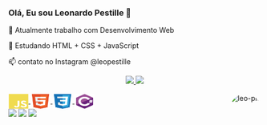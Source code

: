### Olá, Eu sou Leonardo Pestille 👋

🔭 Atualmente trabalho com Desenvolvimento Web

🌱 Estudando HTML + CSS + JavaScript

📫 contato no Instagram @leopestille

<div align="center">
  <a href="https://github.com/leopestille">
  <img height="180em" src="https://github-readme-stats.vercel.app/api?username=leopestille&show_icons=true&theme=dark&include_all_commits=false&count_private=false"/>
  <img height="180em" src="https://github-readme-stats.vercel.app/api/top-langs/?username=leopestille&layout=compact&langs_count=12&theme=dark"/>
</div>
  
  <div style="display: inline_block"><br>
  <img align="center" alt="Rafa-Js" height="30" width="40" src="https://raw.githubusercontent.com/devicons/devicon/master/icons/javascript/javascript-plain.svg">
  <img align="center" alt="Rafa-HTML" height="30" width="40" src="https://raw.githubusercontent.com/devicons/devicon/master/icons/html5/html5-original.svg">
  <img align="center" alt="Rafa-CSS" height="30" width="40" src="https://raw.githubusercontent.com/devicons/devicon/master/icons/css3/css3-original.svg">
   <img align="center" alt="Rafa-Csharp" height="30" width="40" src="https://raw.githubusercontent.com/devicons/devicon/master/icons/csharp/csharp-original.svg">
  <img align="right" alt="leo-pic" height="150" style="border-radius:50px;" src="https://scontent.fcgr5-1.fna.fbcdn.net/v/t1.6435-9/186543038_5912065578811016_7839501016298234887_n.jpg?_nc_cat=101&ccb=1-5&_nc_sid=09cbfe&_nc_eui2=AeGjZUgIB-K7H2CKZU4bjNO1jyi6PYxXu6aPKLo9jFe7ptkfzuihQOEY8B1VSaoLkMXSR3mPqwwQYIuZIS39CUv6&_nc_ohc=EmuQopPt-pcAX9tBQNn&_nc_ht=scontent.fcgr5-1.fna&oh=14b45c3d9ac3bea63a8919fc2c501a6d&oe=61D2855D">
</div>
  
  <div> 
  <a href="https://instagram.com/leopestille" target="_blank"><img src="https://img.shields.io/badge/-Instagram-%23E4405F?style=for-the-badge&logo=instagram&logoColor=white" target="_blank"></a>
 	<a href = "mailto:leonardopestille@gmail.com"><img src="https://img.shields.io/badge/-Gmail-%23333?style=for-the-badge&logo=gmail&logoColor=white" target="_blank"></a>
  <a href="https://www.linkedin.com/in/leonardo-pestille-le%C3%A3o-2838a3150/" target="_blank"><img src="https://img.shields.io/badge/-LinkedIn-%230077B5?style=for-the-badge&logo=linkedin&logoColor=white" target="_blank"></a> 
 
 
 
</div>

